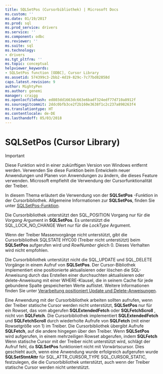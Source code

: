 ```yaml
---
title: SQLSetPos (Cursorbibliothek) | Microsoft Docs
ms.custom: ''
ms.date: 01/19/2017
ms.prod: sql
ms.prod_service: drivers
ms.service: ''
ms.component: odbc
ms.reviewer: ''
ms.suite: sql
ms.technology:
- drivers
ms.tgt_pltfrm: ''
ms.topic: conceptual
helpviewer_keywords:
- SQLSetPos function [ODBC], Cursor Library
ms.assetid: 574399c3-2bb2-4d19-829c-7c77bd82858d
caps.latest.revision: 9
author: MightyPen
ms.author: genemi
manager: craigg
ms.openlocfilehash: ed803dd1663dc663e6badf324edf77d710a8912f
ms.sourcegitcommit: 2ddc0bfb3ce2f2b160e3638f1c2c237a898263f4
ms.translationtype: HT
ms.contentlocale: de-DE
ms.lasthandoff: 05/03/2018
---
```

# <a name="sqlsetpos-cursor-library"></a>SQLSetPos (Cursor Library)
> [!IMPORTANT]  
>  Diese Funktion wird in einer zukünftigen Version von Windows entfernt werden. Verwenden Sie diese Funktion beim Entwickeln neuer Anwendungen und Planen von Anwendungen zu ändern, die dieses Feature verwenden. Microsoft empfiehlt die Verwendung der Cursorfunktionalität der Treiber.  
  
 In diesem Thema erläutert die Verwendung von der **SQLSetPos** -Funktion in der Cursorbibliothek. Allgemeine Informationen zur **SQLSetPos**, finden Sie unter [SQLSetPos-Funktion](../../../odbc/reference/syntax/sqlsetpos-function.md).  
  
 Die Cursorbibliothek unterstützt den SQL_POSITION Vorgang nur für die *Vorgang* Argument in **SQLSetPos**. Es unterstützt die SQL_LOCK_NO_CHANGE Wert nur für die *LockType* Argument.  
  
 Wenn der Treiber Massenvorgänge nicht unterstützt, gibt die Cursorbibliothek SQLSTATE HYC00 (Treiber nicht unterstützt) beim **SQLSetPos** aufgerufen wird und *RowNumber* gleich 0. Dieses Verhalten wird nicht empfohlen.  
  
 Die Cursorbibliothek unterstützt nicht die SQL_UPDATE und SQL_DELETE Vorgänge in einem Aufruf von **SQLSetPos**. Der Cursor-Bibliothek implementiert eine positionierte aktualisieren oder löschen die SQL-Anweisung durch das Erstellen einer durchsuchten aktualisieren oder delete-Anweisung mit einer WHERE-Klausel, die in seinem Cache für jede gebundene Spalte gespeicherten Werte auflistet. Weitere Informationen finden Sie unter [Verarbeitung positioniert Update und Delete-Anweisungen](../../../odbc/reference/appendixes/processing-positioned-update-and-delete-statements.md).  
  
 Eine Anwendung mit der Cursorbibliothek arbeiten sollten aufrufen, wenn der Treiber statische Cursor werden nicht unterstützt, **SQLSetPos** nur für ein Rowset, das vom abgerufen **SQLExtendedFetch** oder **SQLFetchScroll** , nicht von **SQLFetch**. Die Cursorbibliothek implementiert **SQLExtendedFetch** und **SQLFetchScroll** durch wiederholte Aufrufe von **SQLFetch** (mit einer Rowsetgröße von 1) im Treiber. Die Cursorbibliothek übergibt Aufrufe **SQLFetch**, auf die andere hingegen über den Treiber. Wenn **SQLSetPos** wird aufgerufen, in einem mehrzeiligen Rowset abgerufen, indem **SQLFetch** Wenn statische Cursor mit der Treiber nicht unterstützt wird, schlägt der Aufruf fehl, da **SQLSetPos** funktioniert nicht mit Vorwärtscursor. Dies geschieht auch, wenn eine Anwendung wurde erfolgreich aufgerufen wurde **SQLSetStmtAttr** für SQL_ATTR_CURSOR_TYPE SQL_CURSOR_STATIC, festzulegen, die die Cursorbibliothek unterstützt, auch wenn der Treiber statische Cursor werden nicht unterstützt.
